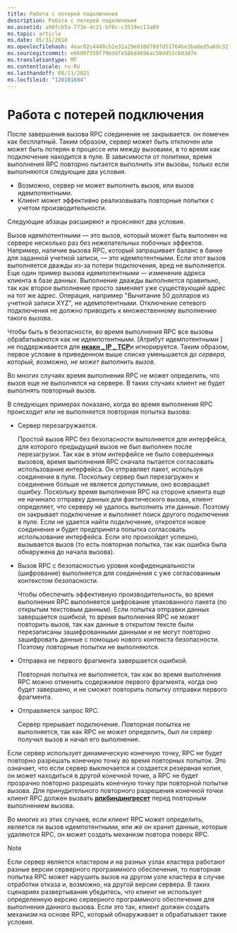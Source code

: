 ```yaml
---
title: Работа с потерей подключения
description: Работа с потерей подключения
ms.assetid: a90fcb5a-773e-4c21-bf6c-c3519ec13a09
ms.topic: article
ms.date: 05/31/2018
ms.openlocfilehash: 4eac02c4440cb2e31a29e810d78dfd51764be3ba0ed5a6dc32f8c3e10824bd70
ms.sourcegitcommit: e6600f550f79bddfe58bd4696ac50dd52cb03d7e
ms.translationtype: MT
ms.contentlocale: ru-RU
ms.lasthandoff: 08/11/2021
ms.locfileid: "120101684"
---
```

# <a name="dealing-with-loss-of-connectivity"></a>Работа с потерей подключения

После завершения вызова RPC соединение не закрывается. он помечен как бесплатный. Таким образом, сервер может быть отключен или может быть потерян в процессе или между вызовами, в то время как подключение находится в пуле. В зависимости от политики, время выполнения RPC повторно пытается выполнить эти вызовы, только если выполняются следующие два условия.

-   Возможно, сервер не может выполнить вызов, или вызов идемпотентными.
-   Клиент может эффективно реализовывать повторные попытки с учетом производительности.

Следующие абзацы расширяют и проясняют два условия.

Вызов идемпотентными — это вызов, который может быть выполнен на сервере несколько раз без нежелательных побочных эффектов. Например, наличие вызова RPC, который запрашивает баланс в банке для заданной учетной записи, — это идемпотентными. Если этот вызов выполняется дважды из-за потери подключения, вред не выполняется. Еще один пример вызова идемпотентными — изменение адреса клиента в базе данных. Выполнение дважды выполняется правильно, так как второе выполнение просто заменяет уже существующий адрес на тот же адрес. Операция, например "Вычитание 50 долларов из учетной записи XYZ", не идемпотентными. Отключение сетевого подключения не должно приводить к множественному выполнению такого вызова.

Чтобы быть в безопасности, во время выполнения RPC все вызовы обрабатываются как не идемпотентными. \[Атрибут идемпотентными \] не поддерживается для [**нкакн \_ IP \_ TCP**](/windows/desktop/Midl/ncacn-ip-tcp)и игнорируется. Таким образом, первое условие в приведенном выше списке уменьшается до *сервера, который, возможно, не может выполнить вызов*.

Во многих случаях время выполнения RPC не может определить, что вызов еще не выполнялся на сервере. В таких случаях клиент не будет выполнять повторный вызов.

В следующих примерах показано, когда во время выполнения RPC происходит или не выполняется повторная попытка вызова:

-   Сервер перезагружается.

    Простой вызов RPC без безопасности выполняется для интерфейса, для которого предыдущий вызов не был выполнен после перезагрузки. Так как в этом интерфейсе не было совершенных вызовов, время выполнения RPC сначала пытается согласовать использование интерфейса. Он отправляет пакет, используя соединение в пуле. Поскольку сервер был перезагружен и соединение больше не является допустимым, оно возвращает ошибку. Поскольку время выполнения RPC на стороне клиента еще не начинало отправку данных для фактического вызова, клиент определяет, что серверу не удалось выполнить эти данные. Поэтому он закрывает подключение и выполняет поиск другого подключения в пуле. Если не удается найти подключение, откроется новое соединение и будет предпринята попытка согласовать использование интерфейса. Если это произойдет успешно, вызывается вызов (то есть повторная попытка, так как ошибка была обнаружена до начала вызова).

-   Вызов RPC с безопасностью уровня конфиденциальности (шифрование) выполняется для соединения с уже согласованным контекстом безопасности.

    Чтобы обеспечить эффективную производительность, во время выполнения RPC выполняется шифрование упакованного пакета (по открытым текстовым данным). Если попытка отправки данных завершается ошибкой, то время выполнения RPC не может повторить вызов, так как данные в открытом тексте были перезаписаны зашифрованными данными и не могут повторно зашифровать данные с помощью нового контекста безопасности. Поэтому повторные попытки не выполняются.

-   Отправка не первого фрагмента завершается ошибкой.

    Повторная попытка не выполняется, так как во время выполнения RPC можно отменить содержимое первого фрагмента, когда оно будет завершено, и не сможет повторить попытку отправки первого фрагмента.

-   Отправляется запрос RPC.

    Сервер прерывает подключение. Повторная попытка не выполняется, так как RPC не может определить, был ли сервер получил вызов и начал его выполнение.

Если сервер использует динамическую конечную точку, RPC не будет повторно разрешать конечную точку во время повторных попыток. Это означает, что если сервер выключается и создается резервная копия, он может находиться в другой конечной точке, а RPC не будет прозрачно повторно разрешать конечную точку при повторной попытке вызова. Для принудительного повторного разрешения конечной точки клиент RPC должен вызвать [**рпкбиндингресет**](/windows/desktop/api/Rpcdce/nf-rpcdce-rpcbindingreset) перед повторным выполнением вызова.

Во многих из этих случаев, если клиент RPC может определить, является ли вызов идемпотентными, или же он хранит данные, которые удаляются RPC, он может создать механизм повтора поверх RPC.

> [!Note]  
> Если сервер является кластером и на разных узлах кластера работают разные версии серверного программного обеспечения, то повторная попытка RPC может нарушить вызов на другом узле кластера в случае отработки отказа и, возможно, на другой версии сервера. В таких сценариях развертывания убедитесь, что клиент не использует определенную версию серверного программного обеспечения для выполнения данного вызова. Если это так, клиент должен создать механизм на основе RPC, который обнаруживает и обрабатывает такие условия.

 

 

 